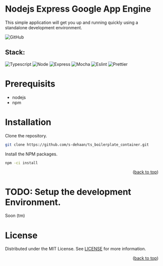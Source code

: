 
# Nodejs Express Google App Engine
<div id="top"></div>

This simple application will get you up and running quickly using a standalone development environment.

![GitHub](https://img.shields.io/github/license/s-dehaan/template-nodejs-google-app-engine?color=blue&style=for-the-badge)

## Stack:

![Typescript](https://img.shields.io/badge/TypeScript-007ACC?style=for-the-badge&logo=typescript&logoColor=white)
![Node](https://img.shields.io/badge/Node.js-43853D?style=for-the-badge&logo=node.js&logoColor=white)
![Express](https://img.shields.io/badge/Express.js-404D59?style=for-the-badge)
![Mocha](https://img.shields.io/badge/mocha.js-323330?style=for-the-badge&logo=mocha&logoColor=Brown)
![Eslint](https://img.shields.io/badge/eslint-3A33D1?style=for-the-badge&logo=eslint&logoColor=white)
![Prettier](https://img.shields.io/badge/prettier-1A2C34?style=for-the-badge&logo=prettier&logoColor=F7BA3E)

# Prerequisits

- nodejs
- npm

# Installation

Clone the repository.

```sh
git clone https://github.com/s-dehaan/ts_boilerplate_container.git
```

Install the NPM packages.

```sh
npm -ci install
```

<p align="right">(<a href="#top">back to top</a>)</p>

# TODO: Setup the development Environment.

Soon (tm)

# License

Distributed under the MIT License. See [LICENSE](#LICENSE) for more information.

<p align="right">(<a href="#top">back to top</a>)</p>
